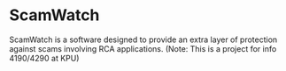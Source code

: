 # ScamWatch
ScamWatch is a software designed to provide an extra layer of protection against scams involving RCA applications. (Note: This is a project for info 4190/4290 at KPU)
